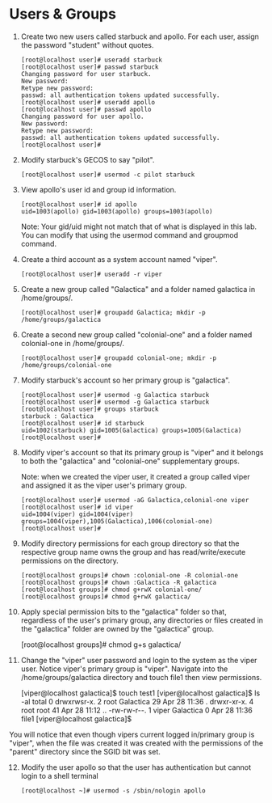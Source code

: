 Users & Groups
======

1. Create two new users called starbuck and apollo. For each user, assign the password "student" without quotes.

       [root@localhost user]# useradd starbuck
       [root@localhost user]# passwd starbuck
       Changing password for user starbuck.
       New password: 
       Retype new password: 
       passwd: all authentication tokens updated successfully.
       [root@localhost user]# useradd apollo
       [root@localhost user]# passwd apollo
       Changing password for user apollo.
       New password: 
       Retype new password: 
       passwd: all authentication tokens updated successfully.
       [root@localhost user]# 

2. Modify starbuck's GECOS to say "pilot".

       [root@localhost user]# usermod -c pilot starbuck

3. View apollo's user id and group id information.

       [root@localhost user]# id apollo
       uid=1003(apollo) gid=1003(apollo) groups=1003(apollo)

   Note: Your gid/uid might not match that of what is displayed in this lab. You can modify that 
   using the usermod command and groupmod command.

4. Create a third account as a system account named "viper".

       [root@localhost user]# useradd -r viper

5. Create a new group called "Galactica" and a folder named galactica in /home/groups/.

       [root@localhost user]# groupadd Galactica; mkdir -p /home/groups/galactica

6. Create a second new group called "colonial-one" and a folder named colonial-one in /home/groups/.

       [root@localhost user]# groupadd colonial-one; mkdir -p /home/groups/colonial-one

7. Modify starbuck's account so her primary group is "galactica".

       [root@localhost user]# usermod -g Galactica starbuck
       [root@localhost user]# usermod -g Galactica starbuck
       [root@localhost user]# groups starbuck
       starbuck : Galactica
       [root@localhost user]# id starbuck
       uid=1002(starbuck) gid=1005(Galactica) groups=1005(Galactica)
       [root@localhost user]# 

8. Modify viper's account so that its primary group is "viper" and it belongs to both the "galactica" 
and "colonial-one" supplementary groups.

   Note: when we created the viper user, it created a group called viper and assigned it as 
   the viper user's primary group.

       [root@localhost user]# usermod -aG Galactica,colonial-one viper
       [root@localhost user]# id viper
       uid=1004(viper) gid=1004(viper) groups=1004(viper),1005(Galactica),1006(colonial-one)
       [root@localhost user]# 

9. Modify directory permissions for each group directory so that the respective group name owns 
the group and has read/write/execute permissions on the directory.

       [root@localhost groups]# chown :colonial-one -R colonial-one
       [root@localhost groups]# chown :Galactica -R galactica
       [root@localhost groups]# chmod g+rwX colonial-one/
       [root@localhost groups]# chmod g+rwX galactica/

10. Apply special permission bits to the "galactica" folder so that, regardless of the user's 
primary group, any directories or files created in the "galactica" folder are owned by the "galactica" group.

       [root@localhost groups]# chmod g+s galactica/

11. Change the "viper" user password and login to the system as the viper user. 
Notice viper's primary group is "viper". Navigate into the /home/groups/galactica directory 
and touch file1 then view permissions.

       [viper@localhost galactica]$ touch test1
       [viper@localhost galactica]$ ls -al
       total 0
       drwxrwsr-x. 2 root     Galactica 29 Apr 28 11:36 .
       drwxr-xr-x. 4 root     root      41 Apr 28 11:12 ..
       -rw-rw-r--. 1 viper    Galactica  0 Apr 28 11:36 file1
       [viper@localhost galactica]$ 

   You will notice that even though vipers current logged in/primary group is "viper", when the
   file was created it was created with the permissions of the "parent" directory since the SGID bit was set. 

12. Modify the user apollo so that the user has authentication but cannot login to a shell terminal

        [root@localhost ~]# usermod -s /sbin/nologin apollo
